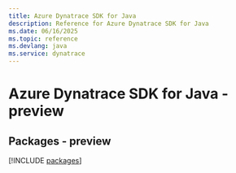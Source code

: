 ```yaml
---
title: Azure Dynatrace SDK for Java
description: Reference for Azure Dynatrace SDK for Java
ms.date: 06/16/2025
ms.topic: reference
ms.devlang: java
ms.service: dynatrace
---
```

# Azure Dynatrace SDK for Java - preview
## Packages - preview
[!INCLUDE [packages](dynatrace-index.md)]